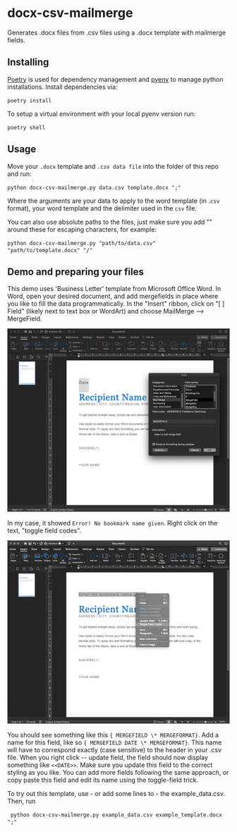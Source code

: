 # docx-csv-mailmerge

Generates .docx files from .csv files using a .docx template with mailmerge fields.

## Installing

[Poetry](https://python-poetry.org/) is used for dependency management and
[pyenv](https://github.com/pyenv/pyenv) to manage python installations. Install dependencies via:

    poetry install

To setup a virtual environment with your local pyenv version run:

    poetry shell

## Usage

Move your `.docx` template and `.csv data file` into the folder of this repo and run:

    python docx-csv-mailmerge.py data.csv template.docx ";"

Where the arguments are your data to apply to the word template (in .`csv` format), your word template and the delimiter used in the `csv` file.

You can also use absolute paths to the files, just make sure you add "" around these for escaping characters, for example:

    python docx-csv-mailmerge.py "path/to/data.csv" "path/to/template.docx" "/"

## Demo and preparing your files
This demo uses 'Business Letter' template from Microsoft Office Word. In Word, open your desired document, and add mergefields in place where you like to fill the data programmatically. In the "Insert" ribbon, click on "[ ] Field" (likely next to text box or WordArt) and choose MailMerge --> MergeField.

![Insert Field, Mailmerge, Mergefield](images/1_add_field.png)

In my case, it showed `Error! No bookmark name given`. Right click on the text, "toggle field codes".

![Rightcick, toggle field to show the fieldcode](images/2_toggle_field.png)

You should see something like this `{ MERGEFIELD \* MERGEFORMAT}`. Add a name for this field, like so `{ MERGEFIELD DATE \* MERGEFORMAT}`. This name will have to correspond exactly (case sensitive) to the header in your .csv file. When you right click -- update field, the field should now display something like `<<DATE>>`. Make sure you update this field to the correct styling as you like. You can add more fields following the same approach, or copy paste this field and edit its name using the toggle-field trick.

To try out this template, use - or add some lines to - the example_data.csv. Then, run

     python docx-csv-mailmerge.py example_data.csv example_template.docx ";"
